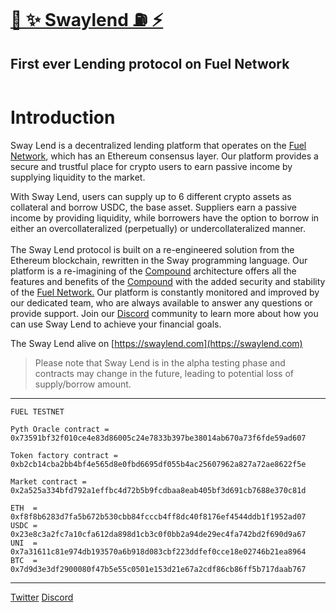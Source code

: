 # [🌴 ✨ Swaylend ⛽️ ⚡️](https://swaylend.com/)
## First ever Lending protocol on Fuel Network 

<figure><img src="https://static.tildacdn.com/tild3165-3835-4163-b062-666230613733/Tilda_badge_1200x630.jpg" alt=""><figcaption></figcaption></figure>

# Introduction

Sway Lend is a decentralized lending platform that operates on the [Fuel Network](https://fuel.network), which has an Ethereum consensus layer. Our platform provides a secure and trustful place for crypto users to earn passive income by supplying liquidity to the market.

With Sway Lend, users can supply up to 6 different crypto assets as collateral and borrow USDC, the base asset. Suppliers earn a passive income by providing liquidity, while borrowers have the option to borrow in either an overcollateralized (perpetually) or undercollateralized manner. \
\
The Sway Lend protocol is built on a re-engineered solution from the Ethereum blockchain, rewritten in the Sway programming language. Our platform is a re-imagining of the [Compound](https://compound.finance/) architecture offers all the features and benefits of the [Compound](https://compound.finance/) with the added security and stability of the [Fuel Network.](https://fuel.network) Our platform is constantly monitored and improved by our dedicated team, who are always available to answer any questions or provide support. Join our [Discord](https://discord.gg/Fwpqpk6vDB) community to learn more about how you can use Sway Lend to achieve your financial goals.

The Sway Lend alive on [https://swaylend.com](https://swaylend.com)


>Please note that Sway Lend is in the alpha testing phase and contracts may change in the future, leading to potential loss of supply/borrow amount.
---

```                                                            
FUEL TESTNET

Pyth Oracle contract = 0x73591bf32f010ce4e83d86005c24e7833b397be38014ab670a73f6fde59ad607

Token factory contract = 0xb2cb14cba2bb4bf4e565d8e0fbd6695df055b4ac25607962a827a72ae8622f5e

Market contract = 0x2a525a334bfd792a1effbc4d72b5b9fcdbaa8eab405bf3d691cb7688e370c81d

ETH  = 0xf8f8b6283d7fa5b672b530cbb84fcccb4ff8dc40f8176ef4544ddb1f1952ad07
USDC = 0x23e8c3a2fc7a10cfa612da898d1cb3c0f0bb2a94de29ec4fa742bd2f690d9a67
UNI  = 0x7a31611c81e974db193570a6b918d083cbf223ddfef0cce18e02746b21ea8964
BTC  = 0x7d9d3e3df2900080f47b5e55c0501e153d21e67a2cdf86cb86ff5b717daab767
```

---
[Twitter](https://twitter.com/swaylend)
[Discord](https://discord.gg/YT9kv2PF)
